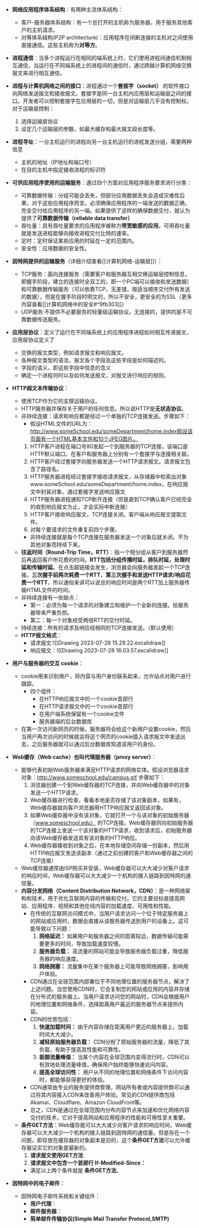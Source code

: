 - **网络应用程序体系结构**：有两种主流体系结构：
	- 客户-服务器体系结构：有一个总打开的主机称为服务器，用于服务其他客户的主机请求。 
	- 对等体系结构(P2P architecture)：应用程序在间断连接的主机对之间使用直接通信。这些主机称为**对等方**。
- **进程通信**：当多个进程运行在相同的端系统上时，它们使用进程间通信机制相互通信，当运行在不同端系统上的进程间的通信时，通过跨越计算机网络交换报文来进行相互通信。
- **进程与计算机网络之间的接口**：进程通过一个**套接字（socket）** 的软件接口向网络发送报文和接收报文。套接字是同一台主机内应用层和运输层之间的接口。开发者可以控制套接字在应用层的一切，但是对运输层几乎没有控制权。对于运输层控制：
	1. 选择运输层协议
	2. 设定几个运输层的参数，如最大缓存和最大报文段长度等。
- **进程寻址**：一台主机运行的进程向另一台主机运行的进程发送分组，需要两种信息
	- 主机的地址（IP地址和端口号）
	- 在目的主机中指定接收进程的标识符
- **可供应用程序使用的运输服务**：通过四个方面对应用程序服务要求进行分类：
	- 可靠数据传输：分组可能会丢失，但部分应用数据丢失会造成灾难性后果，对于这些应用程序而言。必须确保应用程序的一端发送的数据正确，完全交付给应用程序的另一端。如果提供了这样的确保数据交付，就认为提供了**可靠数据传输（reliable data transfer）**
	- 吞吐量：具有吞吐量要求的应用程序被称为**带宽敏感的应用**。可用吞吐量就是发送进程能够向接收进程交付比特的速率。
	- 定时：定时保证某些应用的时延在一定的范围内。
	- 安全性：应用数据的安全性。
- **因特网提供的运输服务**（详细介绍查看[[计算机网络-运输层]]）：
	- TCP服务：面向连接服务（需要客户和服务器互相交换运输层控制信息，即握手阶段，建立的连接时全双工的，即一个PC端可以接收和发送数据）和可靠数据传输服务（可以依靠TCP，无差错，按适当顺序交付所有发送的数据），但是在握手阶段时明文的，所以不安全，更安全的为SSL（更多内容查看[[计算机网络中的安全#^9fb303]]）
	- UDP服务:不提供不必要服务的轻量级运输协议。无连接的，提供的是不可靠数据传送服务。
- **应用层协议**：定义了运行在不同端系统上的应用程序进程如何相互传递报文，应用层协议定义了
	- 交换的报文类型，例如请求报文和响应报文。
	- 各种报文类型的语法，报文各个字段及这些字段是如何描述的。
	- 字段的语义，即这些字段中信息的含义
	- 确定一个进程何时以及如何发送报文，对报文进行响应的规则。
- **HTTP超文本传输协议**：
	- 使用TCP作为它的支撑运输协议。
	- HTTP服务器并保存关于用户的任何信息。所以说HTTP是**无状态协议**。
	- 非持续连接：请求和响应都是经过一个单独的TCP连接发送。步骤如下：
		- 假设HTML文件的URL为：http://www.someSchool.edu/someDepartment/home.index假设该页面有一个HTML基本文件和10个JPEG图片。
		1. HTTP客户进程在端口号80发起一个到服务器的TCP连接，该端口是HTTP默认端口，在客户和服务器上分别有一个套接字与连接相关联。
		2. HTTP客户经过套接字向服务器发送一个HTTP请求报文。请求报文包含了路径名。
		3. HTTP服务器进程经过套接字接收请求报文，从存储器中检索出对象www.someSchool.edu/someDepartment/home.index，在响应报文中封装对象。通过套接字发送响应报文
		4. HTTP服务器进程通知TCP断开连接（但是直到TCP确认客户已经完全的收到响应报文为止，才会实际中断连接）
		5. HTTP客户接收响应报文，TCP连接关闭。客户端从响应报文提取文件。
		6. 对每个要请求的文件重复前四个步骤。
		- 非持续连接就是每个TCP连接在服务器发送一个对象后就关闭。不为其他对象而持续下来。
	- **往返时间（Round-Trip Time，RTT）**：指一个短分组从客户到服务器然后再返回客户所花费的时间。**RTT包括分组传播时延，排队时延，处理时延和传输时延**。在点击超链接会发生，浏览器会向服务器发起一个TCP连接。**三次握手前两次耗费一个RTT**，**第三次握手和发送HTTP请求/响应花费一个RTT**，所以通俗来讲可以说总的响应时间是两个RTT加上服务器传输HTML文件的时间。
	- 非持续连接有一些缺点：
		- 第一：必须为每一个请求的对象建立和维护一个全新的连接。给服务器带来严重负担。
		- 第二：每一个对象经受两倍RTT的交付时延。
	- 持续连接：所有的请求及响应经相同的TCP连接发送。（默认使用）
	- **HTTP报文格式**：
		- 请求报文:![[Drawing 2023-07-28 15.29.22.excalidraw]]
		- 响应报文：![[Drawing 2023-07-28 16.03.57.excalidraw]]	
- **用户与服务器的交互 cookie**：
	- cookie用来识别用户，将内容与用户身份联系起来，允许站点对用户进行跟踪。
		- 四个组件：
			- 在HTTP响应报文中的一个cookie首部行
			- 在HTTP请求报文中的一个cookie首部行
			- 在用户端系统保留有一个cookie文件
			- 服务器端的后台数据库
	- 在第一次访问新网页的时候，服务器将会给这个新用户设置cookie，然后当用户再次访问的时候就会将这个网页的cookie插入请求报文中发送出去，之后服务器就可以通过后台数据库知道该用户的身份。
- **Web缓存（Web cache）也叫代理服务器（proxy server）**：
	- 能够代表初始Web服务器来满足HTTP请求的网络实体。假设浏览器请求对象：http://www.someschool.edu/campus.gif 步骤如下：
		1. 浏览器创建一个到Web缓存器的TCP连接，并向Web缓存器中的对象发送一个HTTP请求。
		2. Web缓存器进行检查，看看本地是否存储了该对象副本，如果有，Web缓存器就向客户浏览器用HTTP响应报文返回该对象。
		3. 如果Web缓存器中没有该对象，它就打开一个与该对象的初始服务器（www.someschool.edu） 的TCP连接。Web缓存器则向初始服务器的TCP连接上发送一个该对象的HTTP请求，收到请求后，初始服务器向该Web缓存器发送具有该对象的HTTP响应。
		4. Web缓存器接收到对象之后，在本地存储空间存储一份副本，然后用HTTP响应报文发送该副本（通过之前创建的客户和Web缓存器之间的TCP连接）
	- Web缓存器通常由ISP购买并安装，Web缓存器可以大大减少对客户请求的响应时间，Web缓存器可以大大减少一个机构的接入链路到因特网的通信量。
	- **内容分发网络（Content Distribution Network，CDN）**：是一种网络架构和技术，用于优化互联网内容的传输和交付。它的主要目标是提高网站、应用程序、视频和其他在线内容的加载速度、可用性和性能。
		- 在传统的互联网访问模式中，当用户请求访问一个位于特定服务器上的网站或应用时，数据会直接从该服务器传送到用户的设备上。这可能导致以下问题：
			1. **网络延迟：** 如果用户和服务器之间的距离较远，数据传输可能需要更多的时间，导致加载速度较慢。
			2. **服务器负载：** 高流量的网站可能会导致服务器负载过重，降低服务器的响应速度。
			3. **网络拥塞：** 流量集中在某个服务器上可能导致网络拥塞，影响用户体验。
		- CDN通过在全球范围内部署位于不同地理位置的服务器节点，解决了上述问题。当您使用CDN时，它会复制您的网站或应用的内容并存储在分布式的服务器上。当用户请求访问您的网站时，CDN会根据用户的地理位置和网络条件，选择距离用户最近的服务器节点来提供内容。
		- CDN的优势包括：
			1. **快速加载时间：** 由于内容存储在距离用户更近的服务器上，加载时间大大减少。
			2. **减轻原始服务器负载：** CDN分担了原始服务器的流量，降低了其负载，有助于提高其性能和可靠性。
			3. **抵御流量峰值：** 当某个内容在全球范围内变得流行时，CDN可以有效地处理流量峰值，确保用户始终能够快速访问内容。
			4. **提高全球访问性：** 用户从不同的地理位置和网络条件下访问内容时，都能够获得更好的体验。
		- CDN通常由专业的服务提供商管理，网站所有者或内容提供商可以通过将其内容接入CDN来改善用户体验。常见的CDN提供商包括Akamai、Cloudflare、Amazon CloudFront等。
		- 总之，CDN是通过在全球范围内分布内容节点来加速和优化网络内容交付的技术，它对于提高网站和应用程序的性能和可用性至关重要。
	- **条件GET方法**：Web缓存能可以大大减少对客户请求的响应时间，Web缓存器可以大大减少一个机构的接入链路到因特网的通信量。但是存在一个问题，即存放在缓存器的对象副本是旧的，这个**条件GET方法**可以允许缓存器证实它的对象是最新的。
		1. **请求报文使用GET方法**
		2. **请求报文中包含一个首部行 If-Modified-Since：**
		- 满足以上两个条件就是 **条件GET方法**。

- **因特网中的电子邮件**：
	- 因特网电子邮件系统和关键组件：
		- **用户代理**：
		- **邮件服务器**：
		- **简单邮件传输协议(Simple Mail Transfer Protocol,SMTP)**
